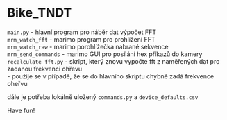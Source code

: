 # Bike_TNDT

`main.py` - hlavní program pro náběr dat výpočet FFT\
`mrm_watch_fft` - marimo program pro prohlížení FFT\
`mrm_watch_raw` - marimo porohlížečka nabrané sekvence\
`mrm_send_commands` - marimo GUI pro posílání hex příkazů do kamery\
`recalculate_fft.py` - skript, který znovu vypočte fft z naměřených dat pro zadanou frekvenci ohřevu\
    - použije se v případě, že se do hlavního skriptu chybně zadá frekvence oheřvu

dále je potřeba lokálně uložený `commands.py` a `device_defaults.csv`

Have fun!

